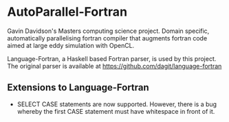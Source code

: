 # AutoParallel-Fortran
Gavin Davidson's Masters computing science project. Domain specific, automatically parallelising fortran compiler that augments fortran code aimed at large eddy simulation with OpenCL.

Language-Fortran, a Haskell based Fortran parser, is used by this project. The original parser is available at https://github.com/dagit/language-fortran

Extensions to Language-Fortran
------
- SELECT CASE statements are now supported. However, there is a bug whereby the first CASE statement must have whitespace in front of it.
